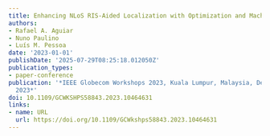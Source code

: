 ```yaml
---
title: Enhancing NLoS RIS-Aided Localization with Optimization and Machine Learning
authors:
- Rafael A. Aguiar
- Nuno Paulino
- Luís M. Pessoa
date: '2023-01-01'
publishDate: '2025-07-29T08:25:18.012050Z'
publication_types:
- paper-conference
publication: '*IEEE Globecom Workshops 2023, Kuala Lumpur, Malaysia, December 4-8,
  2023*'
doi: 10.1109/GCWKSHPS58843.2023.10464631
links:
- name: URL
  url: https://doi.org/10.1109/GCWkshps58843.2023.10464631
---
```

